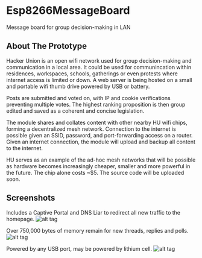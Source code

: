 # Esp8266MessageBoard
Message board for group decision-making in LAN


## About The Prototype

Hacker Union is an open wifi network used for group decision-making and communication in a local area. It could be used for communincation within residences, workspaces, schools, gatherings or even protests where internet access is limited or down. A web server is being hosted on a small and portable wifi thumb drive powered by USB or battery.

Posts are submitted and voted on, with IP and cookie verifications preventing multiple votes. The highest ranking proposition is then group edited and saved as a coherent and concise legislation.

The module shares and collates content with other nearby HU wifi chips, forming a decentralized mesh network. Connection to the internet is possible given an SSID, password, and port-forwarding access on a router. Given an internet connection, the module will upload and backup all content to the internet.

HU serves as an example of the ad-hoc mesh networks that will be possible as hardware becomes increasingly cheaper, smaller and more powerful in the future. The chip alone costs ~$5. The source code will be uploaded soon.

## Screenshots
Includes a Captive Portal and DNS Liar to redirect all new traffic to the homepage.
![alt tag](https://scontent.xx.fbcdn.net/v/t34.0-12/13734775_10157049253130618_768024069_n.jpg?oh=2a70cc3d51e70f030b47bf6ca4afb9df&oe=578BB6DD)

Over 750,000 bytes of memory remain for new threads, replies and polls.   
![alt tag](https://scontent.xx.fbcdn.net/v/t35.0-12/13730729_10157049315010618_107952225_o.png?oh=60933b45ec473e365a82a3a8d4ecdd5c&oe=578C0913)

Powered by any USB port, may be powered by lithium cell. 
![alt tag](https://scontent.xx.fbcdn.net/v/t34.0-12/13705241_10157049381460618_530152709_n.jpg?oh=e1dd14ed06c4b3f937755082daed95ce&oe=578BC7C8)
